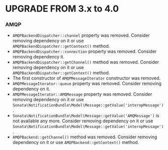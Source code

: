 UPGRADE FROM 3.x to 4.0
=======================

### AMQP

* `AMQPBackendDispatcher::channel` property was removed. Consider removing dependency on it or use `AMQPBackendDispatcher::getContext()` method.
*  `AMQPBackendDispatcher::connection` property was removed. Consider removing dependency it.
*  `AMQPBackendDispatcher::getChannel()` method was removed. Consider removing dependency on it or use `AMQPBackendDispatcher::getContext()` method.
* The first constructor of `AMQPMessageIterator` constructor was removed.
* `AMQPMessageIterator::queue` property was removed. Consider removing dependency on it.
* `AMQPMessageIterator::AMQMessage` property was removed. Consider removing dependency on it or use `Sonata\NotificationBundle\Model\Message::getValue('interopMessage')`.
* `Sonata\NotificationBundle\Model\Message::getValue('AMQMessage')` is not available any more. Consider removing dependency on it or use `Sonata\NotificationBundle\Model\Message::getValue('interopMessage')`.
*  `AMQPBackend::getChannel()` method was removed. Consider removing dependency on it or use `AMQPBackend::getContext()` method.



